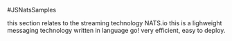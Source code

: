 #JSNatsSamples

this section relates to the streaming technology NATS.io
this is a lighweight messaging technology written in language go! very efficient, easy to deploy.